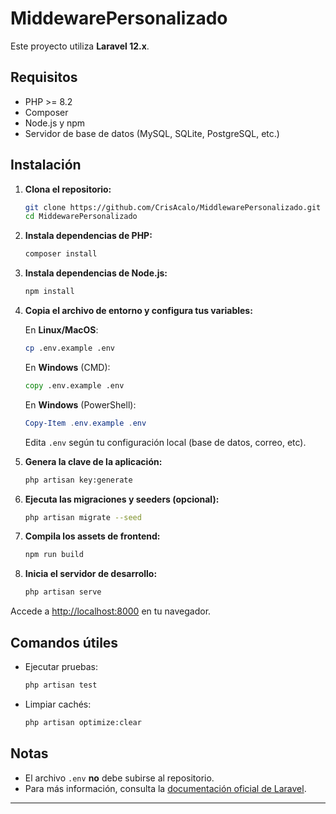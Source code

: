 # MiddewarePersonalizado

Este proyecto utiliza **Laravel 12.x**.

## Requisitos

- PHP >= 8.2
- Composer
- Node.js y npm
- Servidor de base de datos (MySQL, SQLite, PostgreSQL, etc.)

## Instalación

1. **Clona el repositorio:**
   ```sh
   git clone https://github.com/CrisAcalo/MiddlewarePersonalizado.git
   cd MiddewarePersonalizado
   ```

2. **Instala dependencias de PHP:**
   ```sh
   composer install
   ```

3. **Instala dependencias de Node.js:**
   ```sh
   npm install
   ```

4. **Copia el archivo de entorno y configura tus variables:**

    En **Linux/MacOS**:
    ```sh
    cp .env.example .env
    ```

    En **Windows** (CMD):
    ```cmd
    copy .env.example .env
    ```

    En **Windows** (PowerShell):
    ```powershell
    Copy-Item .env.example .env
    ```
   Edita `.env` según tu configuración local (base de datos, correo, etc).

5. **Genera la clave de la aplicación:**
   ```sh
   php artisan key:generate
   ```

6. **Ejecuta las migraciones y seeders (opcional):**
   ```sh
   php artisan migrate --seed
   ```

7. **Compila los assets de frontend:**
   ```sh
   npm run build
   ```

8. **Inicia el servidor de desarrollo:**
   ```sh
   php artisan serve
   ```

Accede a [http://localhost:8000](http://localhost:8000) en tu navegador.

## Comandos útiles

- Ejecutar pruebas:
  ```sh
  php artisan test
  ```
- Limpiar cachés:
  ```sh
  php artisan optimize:clear
  ```

## Notas

- El archivo `.env` **no** debe subirse al repositorio.
- Para más información, consulta la [documentación oficial de Laravel](https://laravel.com/docs/12.x).

---
